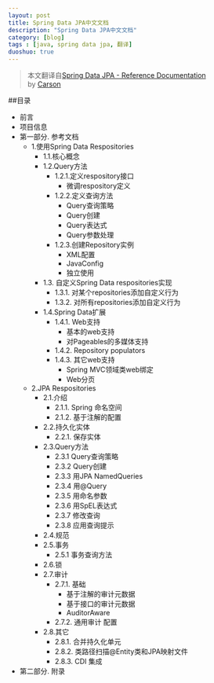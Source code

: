 ```yaml
---
layout: post
title: Spring Data JPA中文文档
description: "Spring Data JPA中文文档"
category: [blog]
tags : [java, spring data jpa, 翻译]
duoshuo: true
---
```


> 本文翻译自[Spring Data JPA - Reference Documentation](http://docs.spring.io/spring-data/jpa/docs/1.5.0.RC1/reference/html/index.html)<br/>
> by [Carson](http://www.jediego.com)

##目录

+ 前言
+ 项目信息
+ 第一部分. 参考文档
  + 1.使用Spring Data Respositories
    + 1.1.核心概念
    + 1.2.Query方法
      + 1.2.1.定义respository接口
        + 微调respository定义
      + 1.2.2.定义查询方法
        + Query查询策略
        + Query创建
        + Query表达式
        + Query参数处理
		<!-- more -->
      + 1.2.3.创建Repository实例
        + XML配置
        + JavaConfig
        + 独立使用
    + 1.3. 自定义Spring Data respositories实现
      + 1.3.1. 对某个repositories添加自定义行为
      + 1.3.2. 对所有repositories添加自定义行为
    + 1.4.Spring Data扩展
      + 1.4.1. Web支持
        + 基本的web支持
        + 对Pageables的多媒体支持
      + 1.4.2. Repository populators
      + 1.4.3. 其它web支持
        + Spring MVC领域类web绑定
        + Web分页
  + 2.JPA Respositories
    + 2.1.介绍
      + 2.1.1. Spring 命名空间
      + 2.1.2. 基于注解的配置
    + 2.2.持久化实体
      + 2.2.1. 保存实体
    + 2.3.Query方法
      + 2.3.1 Query查询策略
      + 2.3.2 Query创建
      + 2.3.3 用JPA NamedQueries
      + 2.3.4 用@Query
      + 2.3.5 用命名参数
      + 2.3.6 用SpEL表达式
      + 2.3.7 修改查询
      + 2.3.8 应用查询提示
    + 2.4.规范
    + 2.5.事务
      + 2.5.1 事务查询方法
    + 2.6.锁
    + 2.7.审计
      + 2.7.1. 基础
        + 基于注解的审计元数据
        + 基于接口的审计元数据
        + AuditorAware
      + 2.7.2. 通用审计 配置
    + 2.8.其它
      + 2.8.1. 合并持久化单元
      + 2.8.2. 类路径扫描@Entity类和JPA映射文件
      + 2.8.3. CDI 集成
+ 第二部分. 附录